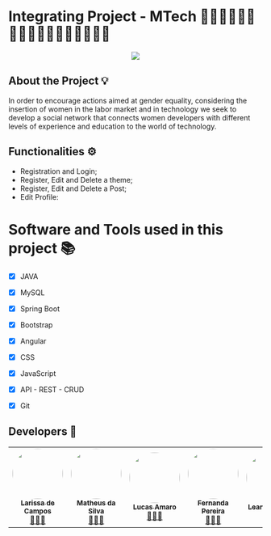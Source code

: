 <h1> Integrating Project - MTech  👩🏽‍💻👩🏽‍💻👩🏿‍💻👩‍💻👩🏻‍💻👩🏼‍💻 </h1> 

<div align = "center"> <img  src= "https://i.imgur.com/xxOubDa.png"/> </div>

<h2> About the Project 💡 </h2>

<p> In order to encourage actions aimed at gender equality, considering the insertion of women in the labor market and in
technology we seek to develop a social network that connects women developers with different levels of experience and education to the world of technology. </p>

<h2> Functionalities ⚙️ </h2>

<ul>

  <li>Registration and Login;</li>
  <li>Register, Edit and Delete a theme;</li>
  <li>Register, Edit and Delete a Post;</li>
  <li>Edit Profile:</li>
 
 </ul>
 
 # Software and Tools used in this project 📚 </h2>

  - [x] JAVA
  - [x] MySQL
  - [x] Spring Boot
  - [x] Bootstrap
  - [x] Angular
  - [x] CSS
  - [x] JavaScript
  - [x] API - REST - CRUD
  - [x] Git
 
 
 <h2> Developers 🚀</h2>
 
<table>
  <tr>
    <td align="center"><a href="https://github.com/larissadecampos"><img style="border-radius: 50%;" src="https://i.imgur.com/W5SIwbS.jpg" width="100px;" alt=""/><br /><sub><b>Larissa de Campos</b></sub></a><br /><a href="https://github.com/larissadecampos" title="GitHub Lari">👩🏻‍💻</a></td> 
    <td align="center"><a href="https://github.com/Matth998"><img style="border-radius: 50%;" src="https://i.imgur.com/dc7aGhV.jpg" width="100px;" alt=""/><br /><sub><b>Matheus da Silva</b></sub></a><br /><a href="https://github.com/Matth998" title="GitHub Matth">👨🏽‍💻</a></td>
    <td align="center"><a href="https://github.com/LucasHerculanoAmaro"><img style="border-radius: 50%;" src="https://i.imgur.com/G2uIv9i.jpg" width="100px;" alt=""/><br /><sub><b>Lucas Amaro</b></sub></a><br /><a href="https://github.com/LucasHerculanoAmaro" title="GitHub Lucas">👨🏾‍💻</a></td>
    <td align="center"><a href="https://github.com/Fernandak"><img style="border-radius: 50%;" src="https://i.imgur.com/CboTrCI.jpg" width="100px;" alt=""/><br /><sub><b>Fernanda Pereira</b></sub></a><br /><a href="https://github.com/Fernandak" title="GitHub Fernanda">👩🏽‍💻</a></td>
    <td align="center"><a href="https://github.com/leandrocasio"><img style="border-radius: 50%;" src="https://i.imgur.com/8AxDjSg.jpg" width="100px;" alt=""/><br /><sub><b>Leandro Casio</b></sub></a><br /><a href="https://github.com/leandrocasio" title="GitHub Leandro">👨🏻‍💻</a></td> 
    <td align="center"><a href="https://github.com/Marcosdalves"><img style="border-radius: 50%;" src="https://i.imgur.com/G2pkCaK.jpg" width="100px;" alt=""/><br /><sub><b>Marcos Alves</b></sub></a><br /><a href="https://github.com/Marcosdalves" title="GitHub Marcos">👨🏻‍💻</a></td>
    <td align="center"><a href="https://github.com/leehfreitas"><img style="border-radius: 50%;" src="https://i.imgur.com/reONBdt.jpg" width="100px;" alt=""/><br /><sub><b>Leticia Freitas</b></sub></a><br /><a href="https://github.com/leehfreitas" title="GitHub Leh">👩🏻‍💻</a></td>
    
  </tr>
 
</table>

